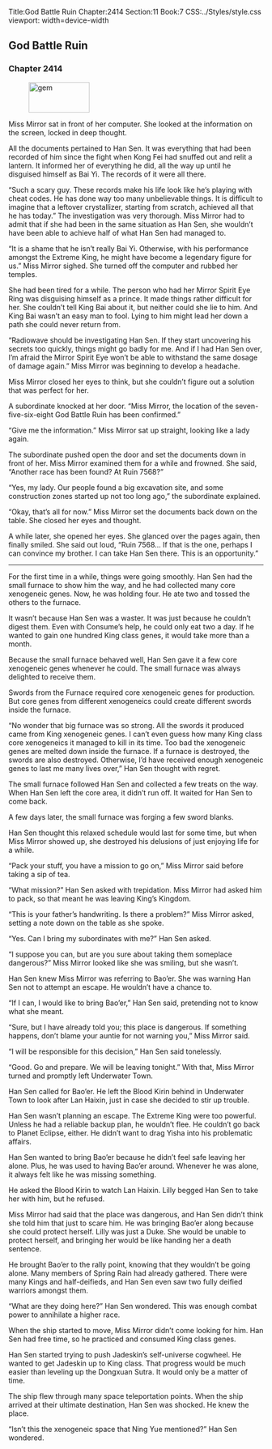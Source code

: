 Title:God Battle Ruin 
Chapter:2414 
Section:11 
Book:7 
CSS:../Styles/style.css 
viewport: width=device-width
  
## God Battle Ruin
### Chapter 2414 
<figure>
	<img src="../Images/gem.gif" alt="gem" id="gem" width="120" height="60" />
</figure>
  

  
  Miss Mirror sat in front of her computer. She looked at the information on the screen, locked in deep thought.

All the documents pertained to Han Sen. It was everything that had been recorded of him since the fight when Kong Fei had snuffed out and relit a lantern. It informed her of everything he did, all the way up until he disguised himself as Bai Yi. The records of it were all there.

“Such a scary guy. These records make his life look like he’s playing with cheat codes. He has done way too many unbelievable things. It is difficult to imagine that a leftover crystallizer, starting from scratch, achieved all that he has today.” The investigation was very thorough. Miss Mirror had to admit that if she had been in the same situation as Han Sen, she wouldn’t have been able to achieve half of what Han Sen had managed to.

“It is a shame that he isn’t really Bai Yi. Otherwise, with his performance amongst the Extreme King, he might have become a legendary figure for us.” Miss Mirror sighed. She turned off the computer and rubbed her temples.

She had been tired for a while. The person who had her Mirror Spirit Eye Ring was disguising himself as a prince. It made things rather difficult for her. She couldn’t tell King Bai about it, but neither could she lie to him. And King Bai wasn’t an easy man to fool. Lying to him might lead her down a path she could never return from.

“Radiowave should be investigating Han Sen. If they start uncovering his secrets too quickly, things might go badly for me. And if I had Han Sen over, I’m afraid the Mirror Spirit Eye won’t be able to withstand the same dosage of damage again.” Miss Mirror was beginning to develop a headache.

Miss Mirror closed her eyes to think, but she couldn’t figure out a solution that was perfect for her.

A subordinate knocked at her door. “Miss Mirror, the location of the seven-five-six-eight God Battle Ruin has been confirmed.”

“Give me the information.” Miss Mirror sat up straight, looking like a lady again.

The subordinate pushed open the door and set the documents down in front of her. Miss Mirror examined them for a while and frowned. She said, “Another race has been found? At Ruin 7568?”

“Yes, my lady. Our people found a big excavation site, and some construction zones started up not too long ago,” the subordinate explained.

“Okay, that’s all for now.” Miss Mirror set the documents back down on the table. She closed her eyes and thought.

A while later, she opened her eyes. She glanced over the pages again, then finally smiled. She said out loud, “Ruin 7568… If that is the one, perhaps I can convince my brother. I can take Han Sen there. This is an opportunity.”

***

For the first time in a while, things were going smoothly. Han Sen had the small furnace to show him the way, and he had collected many core xenogeneic genes. Now, he was holding four. He ate two and tossed the others to the furnace.

It wasn’t because Han Sen was a waster. It was just because he couldn’t digest them. Even with Consume’s help, he could only eat two a day. If he wanted to gain one hundred King class genes, it would take more than a month.

Because the small furnace behaved well, Han Sen gave it a few core xenogeneic genes whenever he could. The small furnace was always delighted to receive them.

Swords from the Furnace required core xenogeneic genes for production. But core genes from different xenogeneics could create different swords inside the furnace.

“No wonder that big furnace was so strong. All the swords it produced came from King xenogeneic genes. I can’t even guess how many King class core xenogeneics it managed to kill in its time. Too bad the xenogeneic genes are melted down inside the furnace. If a furnace is destroyed, the swords are also destroyed. Otherwise, I’d have received enough xenogeneic genes to last me many lives over,” Han Sen thought with regret.

The small furnace followed Han Sen and collected a few treats on the way. When Han Sen left the core area, it didn’t run off. It waited for Han Sen to come back.

A few days later, the small furnace was forging a few sword blanks.

Han Sen thought this relaxed schedule would last for some time, but when Miss Mirror showed up, she destroyed his delusions of just enjoying life for a while.

“Pack your stuff, you have a mission to go on,” Miss Mirror said before taking a sip of tea.

“What mission?” Han Sen asked with trepidation. Miss Mirror had asked him to pack, so that meant he was leaving King’s Kingdom.

“This is your father’s handwriting. Is there a problem?” Miss Mirror asked, setting a note down on the table as she spoke.

“Yes. Can I bring my subordinates with me?” Han Sen asked.

“I suppose you can, but are you sure about taking them someplace dangerous?” Miss Mirror looked like she was smiling, but she wasn’t.

Han Sen knew Miss Mirror was referring to Bao’er. She was warning Han Sen not to attempt an escape. He wouldn’t have a chance to.

“If I can, I would like to bring Bao’er,” Han Sen said, pretending not to know what she meant.

“Sure, but I have already told you; this place is dangerous. If something happens, don’t blame your auntie for not warning you,” Miss Mirror said.

“I will be responsible for this decision,” Han Sen said tonelessly.

“Good. Go and prepare. We will be leaving tonight.” With that, Miss Mirror turned and promptly left Underwater Town.

Han Sen called for Bao’er. He left the Blood Kirin behind in Underwater Town to look after Lan Haixin, just in case she decided to stir up trouble.

Han Sen wasn’t planning an escape. The Extreme King were too powerful. Unless he had a reliable backup plan, he wouldn’t flee. He couldn’t go back to Planet Eclipse, either. He didn’t want to drag Yisha into his problematic affairs.

Han Sen wanted to bring Bao’er because he didn’t feel safe leaving her alone. Plus, he was used to having Bao’er around. Whenever he was alone, it always felt like he was missing something.

He asked the Blood Kirin to watch Lan Haixin. Lilly begged Han Sen to take her with him, but he refused.

Miss Mirror had said that the place was dangerous, and Han Sen didn’t think she told him that just to scare him. He was bringing Bao’er along because she could protect herself. Lilly was just a Duke. She would be unable to protect herself, and bringing her would be like handing her a death sentence.

He brought Bao’er to the rally point, knowing that they wouldn’t be going alone. Many members of Spring Rain had already gathered. There were many Kings and half-deifieds, and Han Sen even saw two fully deified warriors amongst them.

“What are they doing here?” Han Sen wondered. This was enough combat power to annihilate a higher race.

When the ship started to move, Miss Mirror didn’t come looking for him. Han Sen had free time, so he practiced and consumed King class genes.

Han Sen started trying to push Jadeskin’s self-universe cogwheel. He wanted to get Jadeskin up to King class. That progress would be much easier than leveling up the Dongxuan Sutra. It would only be a matter of time.

The ship flew through many space teleportation points. When the ship arrived at their ultimate destination, Han Sen was shocked. He knew the place.

“Isn’t this the xenogeneic space that Ning Yue mentioned?” Han Sen wondered.
